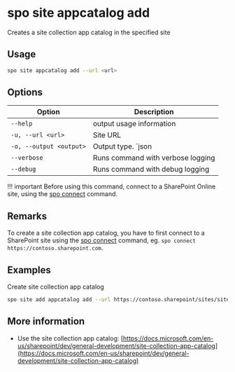 # spo site appcatalog add

Creates a site collection app catalog in the specified site

## Usage

```sh
spo site appcatalog add --url <url>
```

## Options

Option|Description
------|-----------
`--help`|output usage information
`-u, --url <url>`|Site URL
`-o, --output <output>`|Output type. `json|text`. Default `text`
`--verbose`|Runs command with verbose logging
`--debug`|Runs command with debug logging

!!! important
    Before using this command, connect to a SharePoint Online site, using the [spo connect](../connect.md) command.

## Remarks

To create a site collection app catalog, you have to first connect to a SharePoint site using the [spo connect](../connect.md) command, eg. `spo connect https://contoso.sharepoint.com`.

## Examples

Create site collection app catalog

```sh
spo site add appcatalog add --url https://contoso.sharepoint/sites/site
```

## More information

- Use the site collection app catalog: [https://docs.microsoft.com/en-us/sharepoint/dev/general-development/site-collection-app-catalog](https://docs.microsoft.com/en-us/sharepoint/dev/general-development/site-collection-app-catalog)